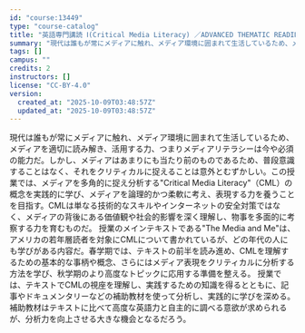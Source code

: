```yaml
---
id: "course:13449"
type: "course-catalog"
title: "英語専門講読 Ⅰ(Critical Media Literacy) ／ADVANCED THEMATIC READING Ⅰ"
summary: "現代は誰もが常にメディアに触れ、メディア環境に囲まれて生活しているため、メディアを適切に読み解き、活用する力、つまりメディアリテラシーは今や必須の能力だ。しかし、メディアはあまりにも当たり前のものであるため、普段意識することはなく、それをク…"
tags: []
campus: ""
credits: 2
instructors: []
license: "CC-BY-4.0"
version:
  created_at: "2025-10-09T03:48:57Z"
  updated_at: "2025-10-09T03:48:57Z"
---
```

現代は誰もが常にメディアに触れ、メディア環境に囲まれて生活しているため、メディアを適切に読み解き、活用する力、つまりメディアリテラシーは今や必須の能力だ。しかし、メディアはあまりにも当たり前のものであるため、普段意識することはなく、それをクリティカルに捉えることは意外とむずかしい。この授業では、メディアを多角的に捉え分析する"Critical Media Literacy"（CML）の概念を実践的に学び、メディアを論理的かつ柔軟に考え、表現する力を養うことを目指す。CMLは単なる技術的なスキルやインターネットの安全対策ではなく、メディアの背後にある価値観や社会的影響を深く理解し、物事を多面的に考察する力を育むものだ。 授業のメインテキストである"The Media and Me"は、アメリカの若年層読者を対象にCMLについて書かれているが、どの年代の人にも学びがある内容だ。春学期では、テキストの前半を読み進め、CMLを理解するための基本的な事柄や概念、さらにはメディア表現をクリティカルに分析する方法を学び、秋学期のより高度なトピックに応用する準備を整える。 授業では、テキストでCMLの視座を理解し、実践するための知識を得るとともに、記事やドキュメンタリーなどの補助教材を使って分析し、実践的に学びを深める。補助教材はテキストに比べて高度な英語力と自主的に調べる意欲が求められるが、分析力を向上させる大きな機会となるだろう。
